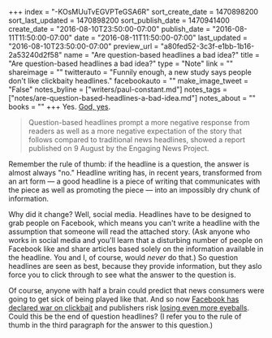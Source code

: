 +++
index = "-KOsMUuTvEGVPTeGSA6R"
sort_create_date = 1470898200
sort_last_updated = 1470898200
sort_publish_date = 1470941400
create_date = "2016-08-10T23:50:00-07:00"
publish_date = "2016-08-11T11:50:00-07:00"
date = "2016-08-11T11:50:00-07:00"
last_updated = "2016-08-10T23:50:00-07:00"
preview_url = "a80fed52-3c3f-e1bb-1b16-2a53240d2f58"
name = "Are question-based headlines a bad idea?"
title = "Are question-based headlines a bad idea?"
type = "Note"
link = ""
shareimage = ""
twitterauto = "Funnily enough, a new study says people don't like clickbaity headlines."
facebookauto = ""
make_image_tweet = "False"
notes_byline = ["writers/paul-constant.md"]
notes_tags = ["notes/are-question-based-headlines-a-bad-idea.md"]
notes_about = ""
books = ""
+++
Yes. [God, yes](https://www.journalism.co.uk/news/readers-perceive-question-based-headlines-more-negatively-study-shows/s2/a663096/).

<blockquote>Question-based headlines prompt a more negative response from readers as well as a more negative expectation of the story that follows compared to traditional news headlines, showed a report published on 9 August by the Engaging News Project.</blockquote>

Remember the rule of thumb: if the headline is a question, the answer is almost always "no." Headline writing has, in recent years, transformed from an art form — a good headline is a piece of writing that communicates with the piece as well as promoting the piece — into an impossibly dry chunk of information. 

Why did it change? Well, social media. Headlines have to be designed to grab people on Facebook, which means you can't write a headline with the assumption that someone will read the attached story. (Ask anyone who works in social media and you'll learn that a disturbing number of people on Facebook like and share articles based solely on the information available in the headline. You and I, of course, would *never* do that.) So question headlines are seen as best, because they provide information, but they aslo force you to click through to see what the answer to the question is.

Of course, anyone with half a brain could predict that news consumers were going to get sick of being played like that. And so now [Facebook has declared war on clickbait](http://www.nytimes.com/2016/08/05/technology/facebook-moves-to-push-clickbait-lower-in-the-news-feed.html?_r=0) and publishers risk [losing even more eyeballs](http://www.politico.com/media/story/2016/07/facing-the-new-facebook-reality-the-numbers-behind-the-fright-004662). Could this be the end of question headlines? (I refer you to the rule of thumb in the third paragraph for the answer to this question.)